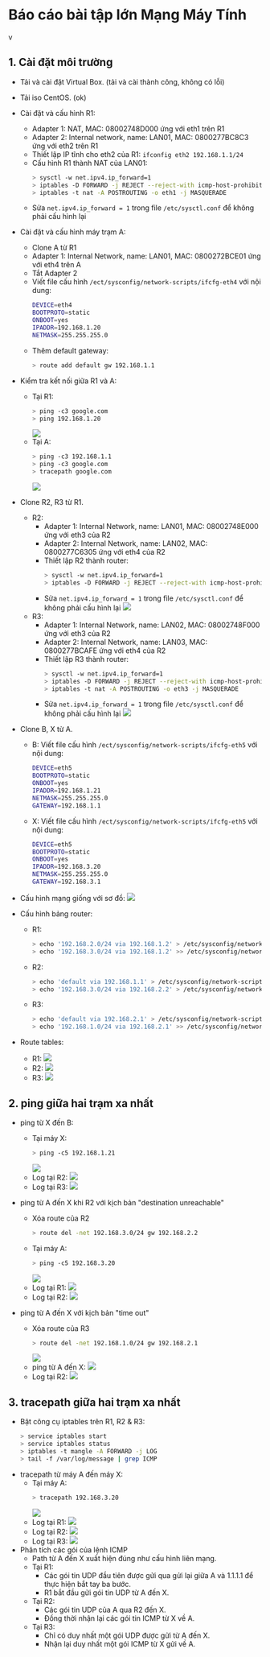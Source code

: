 # Báo cáo bài tập lớn Mạng Máy Tính
v

## 1. Cài đặt môi trường
- Tải và cài đặt Virtual Box. (tải và cài thành công, không có lỗi)

- Tải iso CentOS. (ok)

- Cài đặt và cấu hình R1:
  + Adapter 1: NAT, MAC: 08002748D000 ứng với eth1 trên R1
  + Adapter 2: Internal network, name: LAN01, MAC: 0800277BC8C3 ứng với eth2 trên R1
  + Thiết lập IP tĩnh cho eth2 của R1: `ifconfig eth2 192.168.1.1/24`
  + Cấu hình R1 thành NAT của LAN01:
    ```sh
    > sysctl -w net.ipv4.ip_forward=1
    > iptables -D FORWARD -j REJECT --reject-with icmp-host-prohibited
    > iptables -t nat -A POSTROUTING -o eth1 -j MASQUERADE
    ```
  + Sửa `net.ipv4.ip_forward = 1` trong file `/etc/sysctl.conf` để không phải cấu hình lại
 
- Cài đặt và cấu hình máy trạm A:
  + Clone A từ R1
  + Adapter 1: Internal Network, name: LAN01, MAC: 0800272BCE01 ứng với eth4 trên A
  + Tắt Adapter 2
  + Viết file cấu hình `/ect/sysconfig/network-scripts/ifcfg-eth4` với nội dung:
    ```sh
    DEVICE=eth4
    BOOTPROTO=static
    ONBOOT=yes
    IPADDR=192.168.1.20
    NETMASK=255.255.255.0
    ```
  + Thêm default gateway:
    ```sh
    > route add default gw 192.168.1.1
    ```

- Kiểm tra kết nối giữa R1 và A:
  + Tại R1:
    ```sh
    > ping -c3 google.com  
    > ping 192.168.1.20
    ```
    ![](imgs/R1_ping.png)
  + Tại A:
    ```sh
    > ping -c3 192.168.1.1
    > ping -c3 google.com
    > tracepath google.com
    ```
    ![](imgs/A_ping.png)

- Clone R2, R3 từ R1.
  + R2:
    + Adapter 1: Internal Network, name: LAN01, MAC: 08002748E000 ứng với eth3 của R2
    + Adapter 2: Internal Network, name: LAN02, MAC: 0800277C6305 ứng với eth4 của R2
    + Thiết lập R2 thành router:
      ```sh
      > sysctl -w net.ipv4.ip_forward=1
      > iptables -D FORWARD -j REJECT --reject-with icmp-host-prohibited
      ```
    + Sửa `net.ipv4.ip_forward = 1` trong file `/etc/sysctl.conf` để không phải cấu hình lại
      ![](imgs/R2_mac.png)
  + R3:
    + Adapter 1: Internal Network, name: LAN02, MAC: 08002748F000 ứng với eth3 của R2
    + Adapter 2: Internal Network, name: LAN03, MAC: 0800277BCAFE ứng với eth4 của R2
    + Thiết lập R3 thành router:
      ```sh
      > sysctl -w net.ipv4.ip_forward=1
      > iptables -D FORWARD -j REJECT --reject-with icmp-host-prohibited
      > iptables -t nat -A POSTROUTING -o eth3 -j MASQUERADE
      ```
    + Sửa `net.ipv4.ip_forward = 1` trong file `/etc/sysctl.conf` để không phải cấu hình lại
      ![](imgs/R3_mac.png)
- Clone B, X từ A.
  + B: Viết file cấu hình `/ect/sysconfig/network-scripts/ifcfg-eth5` với nội dung:
    ```sh
    DEVICE=eth5
    BOOTPROTO=static
    ONBOOT=yes
    IPADDR=192.168.1.21
    NETMASK=255.255.255.0
    GATEWAY=192.168.1.1
    ```
  + X: Viết file cấu hình `/ect/sysconfig/network-scripts/ifcfg-eth5` với nội dung:
    ```sh
    DEVICE=eth5
    BOOTPROTO=static
    ONBOOT=yes
    IPADDR=192.168.3.20
    NETMASK=255.255.255.0
    GATEWAY=192.168.3.1
    ```
- Cấu hình mạng giống với sơ đồ:
  ![](imgs/sdm.png)

- Cấu hình bảng router:
  + R1:
    ```sh
    > echo '192.168.2.0/24 via 192.168.1.2' > /etc/sysconfig/network-scripts/route-eth2
    > echo '192.168.3.0/24 via 192.168.1.2' >> /etc/sysconfig/network-scripts/route-eth2
    ```
  + R2:
    ```sh
    > echo 'default via 192.168.1.1' > /etc/sysconfig/network-scripts/route-eth3
    > echo '192.168.3.0/24 via 192.168.2.2' > /etc/sysconfig/network-scripts/route-eth4
    ```
  + R3:
    ```sh
    > echo 'default via 192.168.2.1' > /etc/sysconfig/network-scripts/route-eth3
    > echo '192.168.1.0/24 via 192.168.2.1' >> /etc/sysconfig/network-scripts/route-eth3
    ```
- Route tables:
  + R1:
    ![](imgs/R1_rtb.png)
  + R2:
    ![](imgs/R2_rtb.png)
  + R3:
    ![](imgs/R3_rtb.png)

## 2. ping giữa hai trạm xa nhất
- ping từ X đến B:
  + Tại máy X:
    ```sh
    > ping -c5 192.168.1.21
    ```
    ![](imgs/X_B_ping.png)
  + Log tại R2:
    ![](imgs/R2_X_B_ping.png)
  + Log tại R3:
    ![](imgs/R3_X_B_ping.png)

- ping từ A đến X khi R2 với kịch bản "destination unreachable"
  + Xóa route của R2
    ```sh
    > route del -net 192.168.3.0/24 gw 192.168.2.2
    ```
  + Tại máy A:
    ```sh
    > ping -c5 192.168.3.20
    ```
    ![](imgs/A_X_ping_del.png)
  + Log tại R1:
    ![](imgs/R1_A_X_ping_del.png)
  + Log tại R2:
    ![](imgs/R2_A_X_ping_del.png)
- ping từ A đến X với kịch bản "time out"
  + Xóa route của R3
    ```sh
    > route del -net 192.168.1.0/24 gw 192.168.2.1
    ```
    ![](imgs/R3_route_del.png)
  + ping từ A đến X:
    ![](imgs/A_X_ping_del_2.png)
  + Log tại R2:
    ![](imgs/R2_A_X_ping_del_2.png)
## 3. tracepath giữa hai trạm xa nhất
- Bật công cụ iptables trên R1, R2 & R3:
  ```sh
  > service iptables start
  > service iptables status
  > iptables -t mangle -A FORWARD -j LOG
  > tail -f /var/log/message | grep ICMP
  ```
- tracepath từ máy A đến máy X:
  + Tại máy A:
    ```sh
    > tracepath 192.168.3.20
    ```
    ![](imgs/A_X.png)
  + Log tại R1:
    ![](imgs/R1_A_X.png)
  + Log tại R2:
    ![](imgs/R2_A_X.png)
  + Log tại R3:
    ![](imgs/R3_A_X.png)
- Phân tích các gói của lệnh ICMP
  + Path từ A đến X xuất hiện đúng như cấu hình liên mạng.
  + Tại R1:
    + Các gói tin UDP đầu tiên được gửi qua gửi lại giữa A và 1.1.1.1 để thực hiện bắt tay ba bước.
    + R1 bắt đầu gửi gói tin UDP từ A đến X.
  + Tại R2:
    + Các gói tin UDP của A qua R2 đến X.
    + Đồng thời nhận lại các gói tin ICMP từ X về A.
  + Tại R3:
    + Chỉ có duy nhất một gói UDP được gửi từ A đến X.
    + Nhận lại duy nhất một gói ICMP từ X gửi về A.